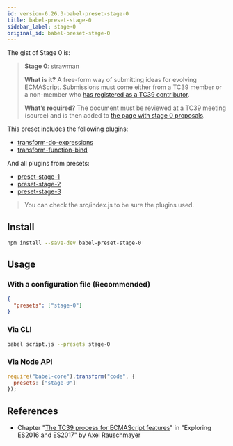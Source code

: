 ```yaml
---
id: version-6.26.3-babel-preset-stage-0
title: babel-preset-stage-0
sidebar_label: stage-0
original_id: babel-preset-stage-0
---
```


The gist of Stage 0 is:

> **Stage 0**: strawman
>
> **What is it?** A free-form way of submitting ideas for evolving ECMAScript. Submissions must come either from a TC39 member or a non-member who [has registered as a TC39 contributor](http://www.ecma-international.org/memento/contribute_TC39_Royalty_Free_Task_Group.php).
>
> **What’s required?** The document must be reviewed at a TC39 meeting (source) and is then added to [the page with stage 0 proposals](https://github.com/tc39/proposals/blob/master/stage-0-proposals.md).

This preset includes the following plugins:

- [transform-do-expressions](https://babeljs.io/docs/en/babel-plugin-transform-do-expressions)
- [transform-function-bind](https://babeljs.io/docs/en/babel-plugin-transform-function-bind)

And all plugins from presets:

- [preset-stage-1](https://babeljs.io/docs/en/babel-preset-stage-1)
- [preset-stage-2](https://babeljs.io/docs/en/babel-preset-stage-2)
- [preset-stage-3](https://babeljs.io/docs/en/babel-preset-stage-3)

> You can check the src/index.js to be sure the plugins used.

## Install

```sh
npm install --save-dev babel-preset-stage-0
```

## Usage

### With a configuration file (Recommended)

```json
{
  "presets": ["stage-0"]
}
```

### Via CLI

```sh
babel script.js --presets stage-0
```

### Via Node API

```javascript
require("babel-core").transform("code", {
  presets: ["stage-0"]
});
```

## References

- Chapter "[The TC39 process for ECMAScript features](http://exploringjs.com/es2016-es2017/ch_tc39-process.html)" in "Exploring ES2016 and ES2017" by Axel Rauschmayer


